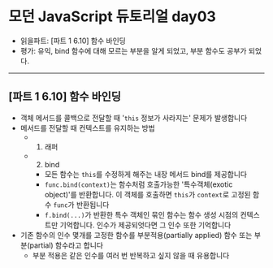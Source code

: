 # 모던 JavaScript 듀토리얼 day03

- 읽을파트: [파트 1 6.10] 함수 바인딩
- 평가: 유익, bind 함수에 대해 모르는 부분을 알게 되었고, 부분 함수도 공부가 되었다.

---

## [파트 1 6.10] 함수 바인딩

- 객체 메서드를 콜백으로 전달할 때 '`this` 정보가 사라지는' 문제가 발생합니다
- 메서드를 전달할 때 컨텍스트를 유지하는 방법
  - 1. 래퍼
  - 2. bind
    - 모든 함수는 `this`를 수정하게 해주는 내장 메서드 bind를 제공합니다
    - `func.bind(context)`는 함수처럼 호출가능한 '특수객체(exotic object)'를 반환합니다. 이 객체를 호출하면 `this`가 `context`로 고정된 함수 `func`가 반환됩니다
    - `f.bind(...)`가 반환한 특수 객체인 묶인 함수는 함수 생성 시점의 컨텍스트만 기억합니다. 인수가 제공되엇다면 그 인수 또한 기억합니다
- 기존 함수의 인수 몇개를 고정한 함수를 부분적용(partially applied) 함수 또는 부분(partial) 함수라고 합니다
  - 부분 적용은 같은 인수를 여러 번 반복하고 싶지 않을 때 유용합니다
